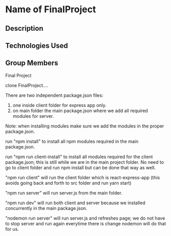 # Name of FinalProject

## Description


## Technologies Used


## Group Members



Final Project 

clone FinalProject.... 

There are two independent package.json files:
1. one inside client folder for express app only.
2. on main folder the main package.json where we add all required modules for server.

Note: when installing modules make sure we add the modules in the proper package.json.


run "npm install" to install all npm modules required in the main package.json.

run "npm run client-install" to install all modules required for the client package.json; this is still while we are in the main project folder. No need to go to client folder and run npm install but can be done that way as well.


"npm run client" will run the client folder which is react-express-app (this avoids going back and forth to src folder and run yarn start)

"npm run server" will run server.js from the main folder.

"npm run dev" will run both client and server because we installed concurrently in the main package.json.

"nodemon run server" will run server.js and refreshes page; we do not have to stop server and run again everytime there is change nodemon will do that for us. 



